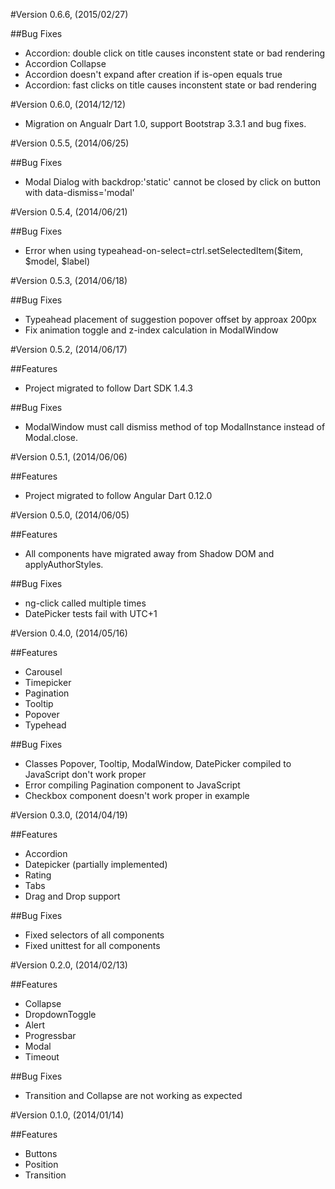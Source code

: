 #Version 0.6.6, (2015/02/27)

##Bug Fixes

- Accordion: double click on title causes inconstent state or bad rendering
- Accordion Collapse
- Accordion doesn't expand after creation if is-open equals true
- Accordion: fast clicks on title causes inconstent state or bad rendering

#Version 0.6.0, (2014/12/12)

- Migration on Angualr Dart 1.0, support Bootstrap 3.3.1 and bug fixes.

#Version 0.5.5, (2014/06/25)

##Bug Fixes

- Modal Dialog with backdrop:'static' cannot be closed by click on button with data-dismiss='modal'

#Version 0.5.4, (2014/06/21)

##Bug Fixes

- Error when using typeahead-on-select=ctrl.setSelectedItem($item, $model, $label)

#Version 0.5.3, (2014/06/18)

##Bug Fixes

- Typeahead placement of suggestion popover offset by approax 200px
- Fix animation toggle and z-index calculation in ModalWindow

#Version 0.5.2, (2014/06/17)

##Features

- Project migrated to follow Dart SDK 1.4.3

##Bug Fixes

- ModalWindow must call dismiss method of top ModalInstance instead of Modal.close.

#Version 0.5.1, (2014/06/06)

##Features

- Project migrated to follow Angular Dart 0.12.0

#Version 0.5.0, (2014/06/05)

##Features

- All components have migrated away from Shadow DOM and applyAuthorStyles.

##Bug Fixes

- ng-click called multiple times
- DatePicker tests fail with UTC+1

#Version 0.4.0, (2014/05/16)

##Features

- Carousel
- Timepicker
- Pagination
- Tooltip
- Popover
- Typehead

##Bug Fixes

- Classes Popover, Tooltip, ModalWindow, DatePicker compiled to JavaScript don't work proper
- Error compiling Pagination component to JavaScript
- Checkbox component doesn't work proper in example

#Version 0.3.0, (2014/04/19)

##Features

- Accordion
- Datepicker (partially implemented)
- Rating
- Tabs
- Drag and Drop support

##Bug Fixes

- Fixed selectors of all components
- Fixed unittest for all components

#Version 0.2.0, (2014/02/13)

##Features

- Collapse
- DropdownToggle
- Alert
- Progressbar
- Modal
- Timeout

##Bug Fixes

- Transition and Collapse are not working as expected

#Version 0.1.0, (2014/01/14)

##Features

- Buttons
- Position
- Transition

